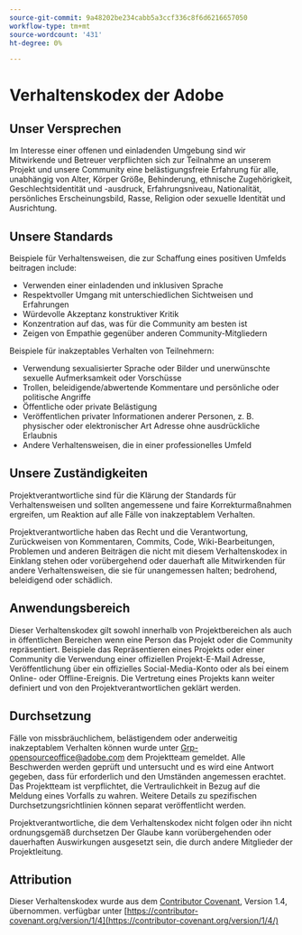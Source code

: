 ```yaml
---
source-git-commit: 9a48202be234cabb5a3ccf336c8f6d6216657050
workflow-type: tm+mt
source-wordcount: '431'
ht-degree: 0%

---
```

# Verhaltenskodex der Adobe

## Unser Versprechen

Im Interesse einer offenen und einladenden Umgebung sind wir
Mitwirkende und Betreuer verpflichten sich zur Teilnahme an unserem Projekt und
unsere Community eine belästigungsfreie Erfahrung für alle, unabhängig von Alter, Körper
Größe, Behinderung, ethnische Zugehörigkeit, Geschlechtsidentität und -ausdruck, Erfahrungsniveau,
Nationalität, persönliches Erscheinungsbild, Rasse, Religion oder sexuelle Identität und
Ausrichtung.

## Unsere Standards

Beispiele für Verhaltensweisen, die zur Schaffung eines positiven Umfelds beitragen
include:

* Verwenden einer einladenden und inklusiven Sprache
* Respektvoller Umgang mit unterschiedlichen Sichtweisen und Erfahrungen
* Würdevolle Akzeptanz konstruktiver Kritik
* Konzentration auf das, was für die Community am besten ist
* Zeigen von Empathie gegenüber anderen Community-Mitgliedern

Beispiele für inakzeptables Verhalten von Teilnehmern:

* Verwendung sexualisierter Sprache oder Bilder und unerwünschte sexuelle Aufmerksamkeit oder
Vorschüsse
* Trollen, beleidigende/abwertende Kommentare und persönliche oder politische Angriffe
* Öffentliche oder private Belästigung
* Veröffentlichen privater Informationen anderer Personen, z. B. physischer oder elektronischer Art
Adresse ohne ausdrückliche Erlaubnis
* Andere Verhaltensweisen, die in einer
professionelles Umfeld

## Unsere Zuständigkeiten

Projektverantwortliche sind für die Klärung der Standards für
Verhaltensweisen und sollten angemessene und faire Korrekturmaßnahmen ergreifen, um
Reaktion auf alle Fälle von inakzeptablem Verhalten.

Projektverantwortliche haben das Recht und die Verantwortung,
Zurückweisen von Kommentaren, Commits, Code, Wiki-Bearbeitungen, Problemen und anderen Beiträgen
die nicht mit diesem Verhaltenskodex in Einklang stehen oder vorübergehend oder
dauerhaft alle Mitwirkenden für andere Verhaltensweisen, die sie für unangemessen halten;
bedrohend, beleidigend oder schädlich.

## Anwendungsbereich

Dieser Verhaltenskodex gilt sowohl innerhalb von Projektbereichen als auch in öffentlichen Bereichen
wenn eine Person das Projekt oder die Community repräsentiert. Beispiele
das Repräsentieren eines Projekts oder einer Community die Verwendung einer offiziellen Projekt-E-Mail
Adresse, Veröffentlichung über ein offizielles Social-Media-Konto oder als
bei einem Online- oder Offline-Ereignis. Die Vertretung eines Projekts kann
weiter definiert und von den Projektverantwortlichen geklärt werden.

## Durchsetzung

Fälle von missbräuchlichem, belästigendem oder anderweitig inakzeptablem Verhalten können
wurde unter Grp-opensourceoffice@adobe.com dem Projektteam gemeldet. Alle
Beschwerden werden geprüft und untersucht und es wird eine Antwort gegeben, dass
für erforderlich und den Umständen angemessen erachtet. Das Projektteam ist
verpflichtet, die Vertraulichkeit in Bezug auf die Meldung eines Vorfalls zu wahren.
Weitere Details zu spezifischen Durchsetzungsrichtlinien können separat veröffentlicht werden.

Projektverantwortliche, die dem Verhaltenskodex nicht folgen oder ihn nicht ordnungsgemäß durchsetzen
Der Glaube kann vorübergehenden oder dauerhaften Auswirkungen ausgesetzt sein, die durch andere
Mitglieder der Projektleitung.

## Attribution

Dieser Verhaltenskodex wurde aus dem [Contributor Covenant](https://contributor-covenant.org), Version 1.4, übernommen.
verfügbar unter [https://contributor-covenant.org/version/1/4](https://contributor-covenant.org/version/1/4/)
